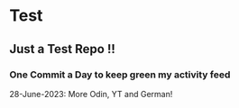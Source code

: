 # Test
## Just a Test Repo !!
### One Commit a Day to keep green my activity feed 

28-June-2023: More Odin, YT and German!


